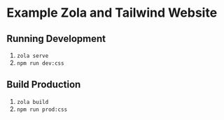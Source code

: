 # Example Zola and Tailwind Website


## Running Development

1. `zola serve`
2. `npm run dev:css`

## Build Production

1. `zola build`
2. `npm run prod:css`